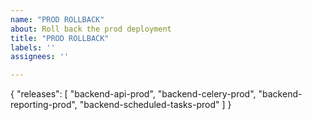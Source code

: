 ```yaml
---
name: "PROD ROLLBACK"
about: Roll back the prod deployment
title: "PROD ROLLBACK"
labels: ''
assignees: ''

---
```

{
  "releases": [
    "backend-api-prod",
    "backend-celery-prod",
    "backend-reporting-prod",
    "backend-scheduled-tasks-prod"
  ]
}

